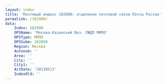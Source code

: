 ```yaml
---
layout: index
title: 'Почтовый индекс 102900: отделение почтовой связи Почты России'
permalink: /102900/
data:
    Index: 102900
    OPSName: 'Москва-Казанский Вкз. ПЖДП ММПО'
    OPSType: ММПО
    OPSSubm: 102000
    Region: Москва
    Autonom: ''
    Area: ''
    City: ''
    City1: ''
    ActDate: '20130513'
    IndexOld: ''
---
```

